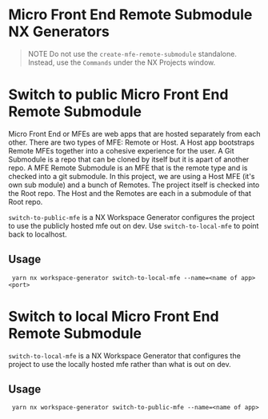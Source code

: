 # Micro Front End Remote Submodule NX Generators
>NOTE Do not use the `create-mfe-remote-submodule` standalone. Instead, use the `Commands` under the NX Projects window.

# Switch to public Micro Front End Remote Submodule
Micro Front End or MFEs are web apps that are hosted separately from each other. There are two types of MFE: Remote or Host. A Host app bootstraps Remote MFEs together into a cohesive experience for the user.
A Git Submodule is a repo that can be cloned by itself but it is apart of another repo. A MFE Remote Submodule is an MFE that is the remote type and is checked into a git submodule.
In this project, we are using a Host MFE (it's own sub module) and a bunch of Remotes. The project itself is checked into the Root repo. The Host and the Remotes are each in a submodule of that Root repo.

 `switch-to-public-mfe` is a NX Workspace Generator configures the project to use the publicly hosted mfe out on dev.
 Use `switch-to-local-mfe` to point back to localhost.

## Usage
```
 yarn nx workspace-generator switch-to-local-mfe --name=<name of app> <port>
```

# Switch to local Micro Front End Remote Submodule
 `switch-to-local-mfe` is a NX Workspace Generator that configures the project to use the locally hosted mfe rather than what is out on dev.

## Usage
```
 yarn nx workspace-generator switch-to-public-mfe --name=<name of app>
```